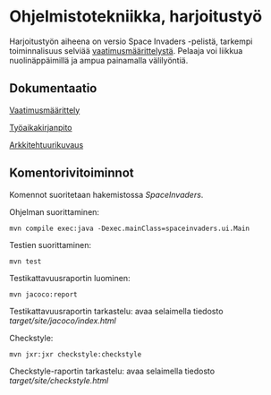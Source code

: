 # Ohjelmistotekniikka, harjoitustyö

Harjoitustyön aiheena on versio Space Invaders -pelistä, tarkempi toiminnalisuus selviää [vaatimusmäärittelystä](dokumentaatio/vaatimusmaarittely.md). Pelaaja voi liikkua nuolinäppäimillä ja ampua painamalla välilyöntiä.

## Dokumentaatio

[Vaatimusmäärittely](dokumentaatio/vaatimusmaarittely.md)

[Työaikakirjanpito](dokumentaatio/tuntikirjanpito.md)

[Arkkitehtuurikuvaus](dokumentaatio/arkkitehtuuri.md)

## Komentorivitoiminnot

Komennot suoritetaan hakemistossa _SpaceInvaders_.

Ohjelman suorittaminen:

```
mvn compile exec:java -Dexec.mainClass=spaceinvaders.ui.Main
```

Testien suorittaminen:

```
mvn test
```

Testikattavuusraportin luominen:

```
mvn jacoco:report
```

Testikattavuusraportin tarkastelu: avaa selaimella tiedosto _target/site/jacoco/index.html_

Checkstyle:
```
mvn jxr:jxr checkstyle:checkstyle
```
Checkstyle-raportin tarkastelu: avaa selaimella tiedosto _target/site/checkstyle.html_
